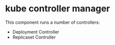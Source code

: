 # kube controller manager

This component runs a number of controllers:

- Deployment Controller
- Replicaset Controller